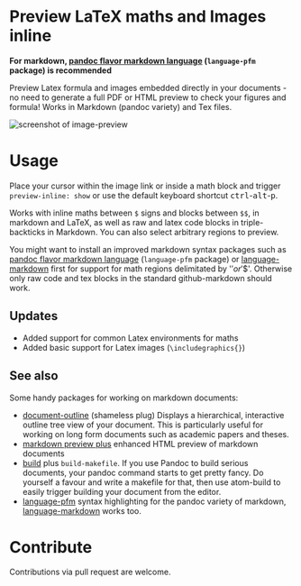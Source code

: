 # Preview LaTeX maths and Images inline

**For markdown, [pandoc flavor markdown language](https://atom.io/packages/language-pfm)  (`language-pfm` package) is recommended**

Preview Latex formula and images embedded directly in your documents - no need to generate a full PDF or HTML preview to check your figures and formula! Works in Markdown (pandoc variety) and Tex files.

<!-- keep absolute path for atom package page -->
![screenshot of image-preview](https://raw.githubusercontent.com/mangecoeur/preview-inline/master/resources/demo.gif)


# Usage

Place your cursor within the image link or inside a math block and trigger `preview-inline: show` or use the default keyboard shortcut <kbd>ctrl</kbd>-<kbd>alt</kbd>-<kbd>p</kbd>.

Works with inline maths between `$` signs and blocks between `$$`, in markdown and LaTeX, as well as raw and latex code blocks in triple-backticks in Markdown. You can also select arbitrary regions to preview.

You might want to install an improved markdown syntax packages such as [pandoc flavor markdown language](https://atom.io/packages/language-pfm) (`language-pfm` package) or [language-markdown](https://atom.io/packages/language-markdown) first for support for math regions delimitated by '$' or '$$'. Otherwise only raw code and tex blocks in the standard github-markdown should work.

## Updates

- Added support for common Latex environments for maths
- Added basic support for Latex images (`\includegraphics{}`)


## See also

Some handy packages for working on markdown documents:

- [document-outline](https://atom.io/packages/document-outline) (shameless plug) Displays a hierarchical, interactive outline tree view of your document. This is particularly useful for working on long form documents such as academic papers and theses.
- [markdown preview plus](https://atom.io/packages/markdown-preview-plus) enhanced HTML preview of markdown documents
- [build](https://atom.io/packages/build) plus `build-makefile`. If you use Pandoc to build serious documents, your pandoc command starts to get pretty fancy. Do yourself a favour and write a makefile for that, then use atom-build to easily trigger building your document from the editor.
- [language-pfm](https://atom.io/packages/language-pfm) syntax highlighting for the pandoc variety of markdown, [language-markdown](https://atom.io/packages/language-markdown) works too.

# Contribute

Contributions via pull request are welcome.
